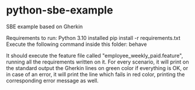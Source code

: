 # python-sbe-example
SBE example based on Gherkin

Requirements to run:
Python 3.10 installed
pip install -r requirements.txt
Execute the following command inside this folder:
behave

It should execute the feature file called "employee_weekly_paid.feature", running all the requirements written on it. For every scenario, it will print on the standard output the Gherkin lines on green color if everything is OK, or in case of an error, it will print the line which fails in red color, printing the corresponding error message as well.